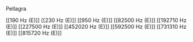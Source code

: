 Pellagra

[[190 Hz (E)]]
[[230 Hz (E)]]
[[950 Hz (E)]]
[[82500 Hz (E)]]
[[192710 Hz (E)]]
[[227500 Hz (E)]]
[[452020 Hz (E)]]
[[592500 Hz (E)]]
[[731310 Hz (E)]]
[[815720 Hz (E)]]